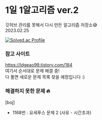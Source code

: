 # 1일 1알고리즘 ver.2
깃허브 관리를 못해서 다시 만든 알고리즘 저장소😅  
2023.02.25

[![Solved.ac Profile](http://mazassumnida.wtf/api/v2/generate_badge?boj=xx10222)](https://solved.ac/xx10222/)

### 참고 사이트
https://ldgeao99.tistory.com/184   
여기서 순서대로 문제 해결 중!   
다 풀면 새로운 문제 목록 찾을 예정입니다 :)   


### 해결하지 못한 문제 🔥
[boj]
- 1168번 : 요세푸스 문제 2 (사유 - 시간초과)